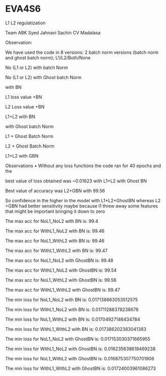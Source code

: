 # EVA4S6
L1 L2 regulatization

Team
ABK Syed
Jahnavi
Sachin CV
Madalasa

Observation:

We have used the code in 8 versions: 2 batch norm versions (batch norm and ghost batch norm); L1/L2/Both/None

No (L1 or L2) with batch Norm

No (L1 or L2) with Ghost batch Norm

with BN

L1 loss value +BN

L2 Loss value +BN

L1+L2 with BN

with Ghost batch Norm

L1 + Ghost Batch Norm

L2  + Ghost Batch Norm

L1+L2 with GBN

Observations • Without any loss functions the code ran for 40 epochs and the 

best value of loss obtained was ~0.01623 with  L1+L2 with Ghost BN 

Best value of accuracy was L2+GBN with 99.56

So confidence in the higher in the model with L1+L2+GhostBN whereas L2 +GBN had better sensitivity maybe because l1 threw away some features that might be important bringing it down to zero



The max acc for NoL1_NoL2 with BN is:  99.4

The max acc for WithL1_NoL2 with BN is:  99.46

The max acc for NoL1_WithL2 with BN is:  99.46

The max acc for WithL1_WithL2 with BN is:  99.47

The max acc for NoL1_NoL2 with GhostBN is:  99.48

The max acc for WithL1_NoL2 with GhostBN is:  99.54

The max acc for NoL1_WithL2 with GhostBN is:  99.56

The max acc for WithL1_WithL2 with GhostBN is:  99.47


The min loss for NoL1_NoL2 with BN is:  0.017138663053512575

The min loss for WithL1_NoL2 with BN is:  0.01711288378238678

The min loss for NoL1_WithL2 with BN is:  0.01704927146434784

The min loss for WithL1_WithL2 with BN is:  0.017386202383041383

The min loss for NoL1_NoL2 with GhostBN is:  0.017153030371665955

The min loss for WithL1_NoL2 with GhostBN is:  0.016235638618469238

The min loss for NoL1_WithL2 with GhostBN is:  0.016875307750701906

The min loss for WithL1_WithL2 with GhostBN is:  0.01724003961086273
